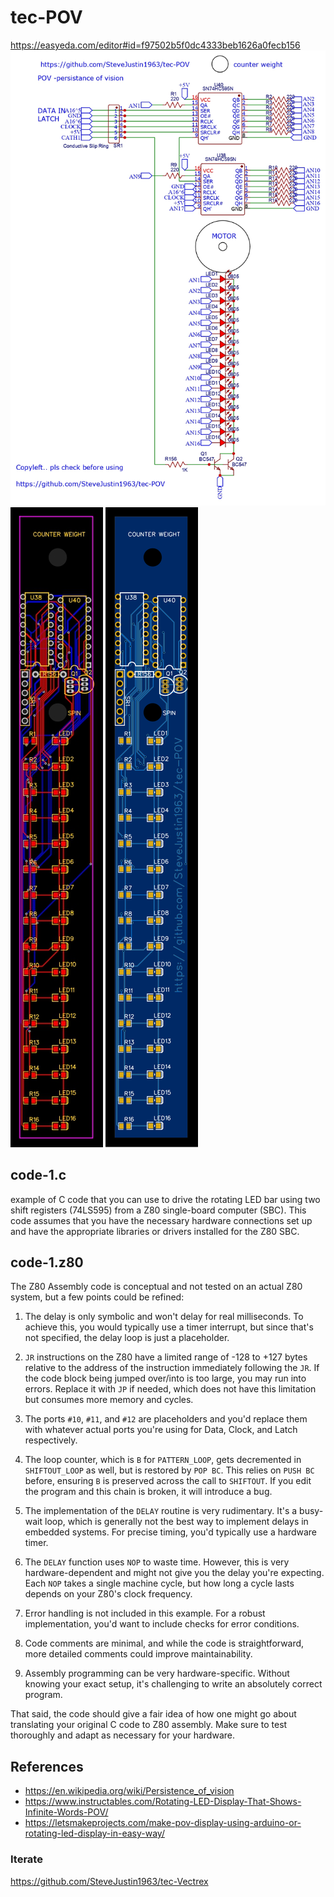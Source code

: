 # tec-POV


https://easyeda.com/editor#id=f97502b5f0dc4333beb1626a0fecb156
![](https://github.com/SteveJustin1963/tec-POV/blob/master/pics/Schematic_tec-POV_2021-07-20_page-0001.jpg)
![](https://github.com/SteveJustin1963/tec-POV/blob/master/pics/PCB_PCB_tec-POV_2021-07-20_page-0001.jpg)
![](https://github.com/SteveJustin1963/tec-POV/blob/master/pics/Photo%20View_2021-07-20.svg)


## code-1.c
example of C code that you can use to drive the rotating LED bar using two shift registers (74LS595) from a Z80 single-board computer (SBC). This code assumes that you have the necessary hardware connections set up and have the appropriate libraries or drivers installed for the Z80 SBC.

## code-1.z80

The Z80 Assembly code is conceptual and not tested on an actual Z80 system, but a few points could be refined:

1. The delay is only symbolic and won't delay for real milliseconds. To achieve this, you would typically use a timer interrupt, but since that's not specified, the delay loop is just a placeholder.
  
2. `JR` instructions on the Z80 have a limited range of -128 to +127 bytes relative to the address of the instruction immediately following the `JR`. If the code block being jumped over/into is too large, you may run into errors. Replace it with `JP` if needed, which does not have this limitation but consumes more memory and cycles.

3. The ports `#10`, `#11`, and `#12` are placeholders and you'd replace them with whatever actual ports you're using for Data, Clock, and Latch respectively.

4. The loop counter, which is `B` for `PATTERN_LOOP`, gets decremented in `SHIFTOUT_LOOP` as well, but is restored by `POP BC`. This relies on `PUSH BC` before, ensuring `B` is preserved across the call to `SHIFTOUT`. If you edit the program and this chain is broken, it will introduce a bug.

5. The implementation of the `DELAY` routine is very rudimentary. It's a busy-wait loop, which is generally not the best way to implement delays in embedded systems. For precise timing, you'd typically use a hardware timer.

6. The `DELAY` function uses `NOP` to waste time. However, this is very hardware-dependent and might not give you the delay you're expecting. Each `NOP` takes a single machine cycle, but how long a cycle lasts depends on your Z80's clock frequency.

7. Error handling is not included in this example. For a robust implementation, you'd want to include checks for error conditions.

8. Code comments are minimal, and while the code is straightforward, more detailed comments could improve maintainability.

9. Assembly programming can be very hardware-specific. Without knowing your exact setup, it's challenging to write an absolutely correct program.

That said, the code should give a fair idea of how one might go about translating your original C code to Z80 assembly. Make sure to test thoroughly and adapt as necessary for your hardware.
 


## References
- https://en.wikipedia.org/wiki/Persistence_of_vision
- https://www.instructables.com/Rotating-LED-Display-That-Shows-Infinite-Words-POV/
- https://letsmakeprojects.com/make-pov-display-using-arduino-or-rotating-led-display-in-easy-way/

### Iterate
https://github.com/SteveJustin1963/tec-Vectrex

